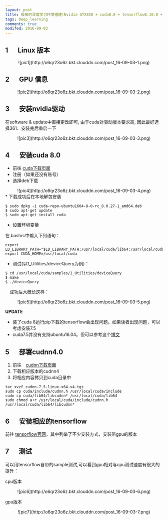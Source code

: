 ```yaml
---
layout: post
title: 极简的深度学习环境搭建(Nvidia GTX850 + cuda8.0 + tensorflow0.10.0 + ubuntu 16.04)
tags: Deep_learning
comments: true
modifed: 2016-09-03
---
```


## 1 &emsp; Linux 版本
<center>![pic1](http://o6qr23o6z.bkt.clouddn.com/post_16-09-03-1.png)</center>

## 2 &emsp; GPU 信息
<center>![pic2](http://o6qr23o6z.bkt.clouddn.com/post_16-09-03-2.png)</center>

## 3 &emsp; 安装nvidia驱动
在software & update中直接更改即可, 由于cuda对驱动版本要求高, 因此最好选择361．安装完后重启一下
<center>![pic3](http://o6qr23o6z.bkt.clouddn.com/post_16-09-03-3.png)</center>

## 4 &emsp; 安装cuda 8.0
* 前往 [cuda下载页面](https://developer.nvidia.com/cuda-release-candidate-download)
* 注册（如果还没有账号）
* 选择deb下载
<center>![pic4](http://o6qr23o6z.bkt.clouddn.com/post_16-09-03-4.png)</center>
* 下载成功后在本地解包安装

```linux
$ sudo dpkg -i cuda-repo-ubuntu1604-8-0-rc_8.0.27-1_amd64.deb
$ sudo apt-get update
$ sudo apt-get install cuda
```

* 设置环境变量
<p>在.bashrc中输入下列语句：</p>

```
export LD_LIBRARY_PATH="$LD_LIBRARY_PATH:/usr/local/cuda/lib64:/usr/local/cuda/extras/CUPTI/lib64"
export CUDA_HOME=/usr/local/cuda
```

* 测试(以1_Utilities/deviceQuery为例)：

```
$ cd /usr/local/cuda/samples/1_Utilities/deviceQuery
$ make
$ ./deviceQuery
```
&emsp;成功后大概长这样：
<center>![pic5](http://o6qr23o6z.bkt.clouddn.com/post_16-09-03-5.png)</center>

**UPDATE** 

* 装了cuda 8运行pip下载的tensorflow会出现问题。如果读者出现问题，可以考虑安装7.5
* cuda7.5并没有支持ubuntu16.04。但可以参考这个[博文](https://www.pugetsystems.com/labs/hpc/NVIDIA-CUDA-with-Ubuntu-16-04-beta-on-a-laptop-if-you-just-cannot-wait-775/)

## 5 &emsp; 部署cudnn4.0
1. 前往　[cudnn下载页面](https://developer.nvidia.com/cudnn)
2. 下载相应版本的cudnn4
3. 将相应内容拷贝到cuda目录中

```
tar xvzf cudnn-7.5-linux-x64-v4.tgz
sudo cp cuda/include/cudnn.h /usr/local/cuda/include
sudo cp cuda/lib64/libcudnn* /usr/local/cuda/lib64
sudo chmod a+r /usr/local/cuda/include/cudnn.h /usr/local/cuda/lib64/libcudnn*
```

## 6 &emsp; 安装相应的tensorflow
前往 [tensorflow官网](https://www.tensorflow.org/versions/r0.10/get_started/os_setup.html)，其中列举了不少安装方式，安装带gpu的版本

## 7 &emsp; 测试
可以用tensorflow自带的sample测试,可以看到gpu相对与cpu测试速度有很大的提升：
<p> cpu版本 </p>
<center>![pic6](http://o6qr23o6z.bkt.clouddn.com/post_16-09-03-6.png)</center>
<p> gpu版本 </p>
<center>![pic7](http://o6qr23o6z.bkt.clouddn.com/post_16-09-03-7.png)</center>
